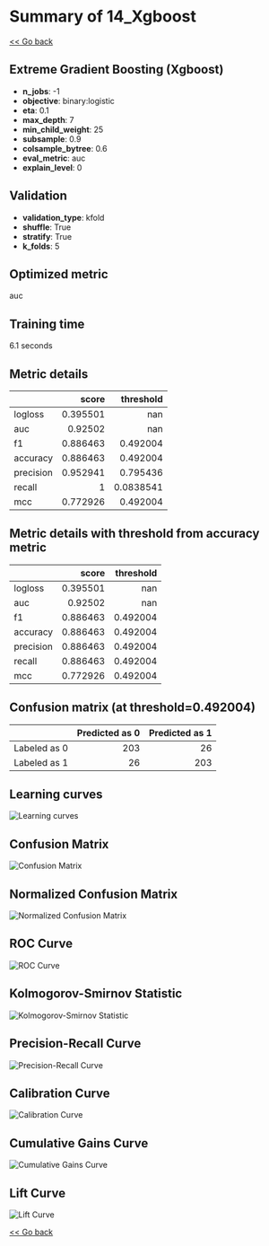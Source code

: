 # Summary of 14_Xgboost

[<< Go back](../README.md)


## Extreme Gradient Boosting (Xgboost)
- **n_jobs**: -1
- **objective**: binary:logistic
- **eta**: 0.1
- **max_depth**: 7
- **min_child_weight**: 25
- **subsample**: 0.9
- **colsample_bytree**: 0.6
- **eval_metric**: auc
- **explain_level**: 0

## Validation
 - **validation_type**: kfold
 - **shuffle**: True
 - **stratify**: True
 - **k_folds**: 5

## Optimized metric
auc

## Training time

6.1 seconds

## Metric details
|           |    score |   threshold |
|:----------|---------:|------------:|
| logloss   | 0.395501 | nan         |
| auc       | 0.92502  | nan         |
| f1        | 0.886463 |   0.492004  |
| accuracy  | 0.886463 |   0.492004  |
| precision | 0.952941 |   0.795436  |
| recall    | 1        |   0.0838541 |
| mcc       | 0.772926 |   0.492004  |


## Metric details with threshold from accuracy metric
|           |    score |   threshold |
|:----------|---------:|------------:|
| logloss   | 0.395501 |  nan        |
| auc       | 0.92502  |  nan        |
| f1        | 0.886463 |    0.492004 |
| accuracy  | 0.886463 |    0.492004 |
| precision | 0.886463 |    0.492004 |
| recall    | 0.886463 |    0.492004 |
| mcc       | 0.772926 |    0.492004 |


## Confusion matrix (at threshold=0.492004)
|              |   Predicted as 0 |   Predicted as 1 |
|:-------------|-----------------:|-----------------:|
| Labeled as 0 |              203 |               26 |
| Labeled as 1 |               26 |              203 |

## Learning curves
![Learning curves](learning_curves.png)
## Confusion Matrix

![Confusion Matrix](confusion_matrix.png)


## Normalized Confusion Matrix

![Normalized Confusion Matrix](confusion_matrix_normalized.png)


## ROC Curve

![ROC Curve](roc_curve.png)


## Kolmogorov-Smirnov Statistic

![Kolmogorov-Smirnov Statistic](ks_statistic.png)


## Precision-Recall Curve

![Precision-Recall Curve](precision_recall_curve.png)


## Calibration Curve

![Calibration Curve](calibration_curve_curve.png)


## Cumulative Gains Curve

![Cumulative Gains Curve](cumulative_gains_curve.png)


## Lift Curve

![Lift Curve](lift_curve.png)



[<< Go back](../README.md)
